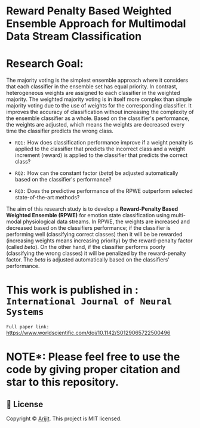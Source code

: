 # Reward Penalty Based Weighted Ensemble Approach for Multimodal Data Stream Classification

# Research Goal:

The majority voting is the simplest ensemble approach where it considers that each classifier in the ensemble set has equal priority. In contrast, heterogeneous weights are assigned to each classifier in the weighted majority. The weighted majority voting is in itself more complex than simple majority voting due to the use of weights for the corresponding classifier. It improves the accuracy of classification without increasing the complexity of the ensemble classifier as a whole. Based on the classifier's performance, the weights are adjusted, which means the weights are decreased every time the classifier predicts the wrong class. 

- `RQ1:` How does classification performance improve if a weight penalty is applied to the classifier that predicts the incorrect class and a weight increment (reward) is applied to the classifier that predicts the correct class?

- `RQ2:` How can the constant factor (_beta_) be adjusted automatically based on the classifier's performance?

- `RQ3:` Does the predictive performance of the RPWE outperform selected state-of-the-art methods?

The aim of this research study is to develop a **Reward-Penalty Based Weighted Ensemble (RPWE)** for emotion state classification using multi-modal physiological data streams. In RPWE, the weights are increased and decreased based on the classifiers performance; if the classifier is performing well (classifying correct classes) then it will be be rewarded (increasing weights means increasing priority) by the reward-penalty factor (called _beta_). On the other hand, if the classifier performs poorly (classifying the wrong classes) it will be penalized  by the reward-penalty factor. The _beta_ is adjusted automatically based on the classifiers' performance.


# This work is published in : `International Journal of Neural Systems`
`Full paper link:` https://www.worldscientific.com/doi/10.1142/S0129065722500496

# NOTE*: Please feel free to use the code by giving proper citation and star to this repository.

## 📝 License
Copyright © [Arijit](https://github.com/officialarijit).
This project is MIT licensed.
